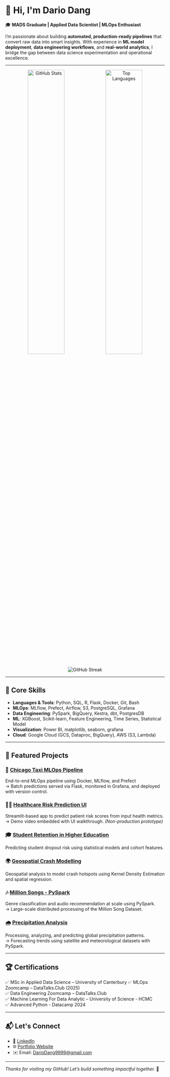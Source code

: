 # 👋 Hi, I'm Dario Dang

🎓 **MADS Graduate | Applied Data Scientist | MLOps Enthusiast**

I’m passionate about building **automated, production-ready pipelines** that convert raw data into smart insights. With experience in **ML model deployment**, **data engineering workflows**, and **real-world analytics**, I bridge the gap between data science experimentation and operational excellence.

---

<p align="center">
  <img src="https://github-readme-stats.vercel.app/api?username=DarioDang&show_icons=true&theme=default&count_private=true" alt="GitHub Stats" width="48%" />
  <img src="https://github-readme-stats.vercel.app/api/top-langs/?username=DarioDang&layout=compact" alt="Top Languages" width="48%" />
</p>

<p align="center">
  <img src="https://github-readme-streak-stats.herokuapp.com?user=DarioDang&theme=default" alt="GitHub Streak" />
</p>

---

## 🔧 Core Skills

- **Languages & Tools**: Python, SQL, R, Flask, Docker, Git, Bash  
- **MLOps**: MLflow, Prefect, Airflow, S3, PostgreSQL, Grafana  
- **Data Engineering**: PySpark, BigQuery, Kestra, dbt, PostgresDB  
- **ML**: XGBoost, Scikit-learn, Feature Engineering, Time Series, Statistical Model  
- **Visualization**: Power BI, matplotlib, seaborn, grafana  
- **Cloud**: Google Cloud (GCS, Dataproc, BigQuery), AWS (S3, Lambda)

---

## 📌 Featured Projects

### 🚖 [Chicago Taxi MLOps Pipeline](https://dariodang.github.io/projects/taxi_ride.html)
End-to-end MLOps pipeline using Docker, MLflow, and Prefect  
→ Batch predictions served via Flask, monitored in Grafana, and deployed with version control.

### 🧑‍⚕️ [Healthcare Risk Prediction UI](https://dariodang.github.io/projects/healthcare_gui.html)
Streamlit-based app to predict patient risk scores from input health metrics.  
→ Demo video embedded with UI walkthrough. *(Non-production prototype)*

### 🎓 [Student Retention in Higher Education](https://dariodang.github.io/projects/student_retention.html)  
Predicting student dropout risk using statistical models and cohort features.  

### 🌍 [Geospatial Crash Modelling](https://dariodang.github.io/projects/geospatial_crash.html)  
Geospatial analysis to model crash hotspots using Kernel Density Estimation and spatial regression.

### 🎶 [Million Songs - PySpark](https://dariodang.github.io/projects/million-songs.html)  
Genre classification and audio recommendation at scale using PySpark.  
→ Large-scale distributed processing of the Million Song Dataset.

### 🌧️ [Precipitation Analysis](https://dariodang.github.io/projects/precipitation-project.html)  
Processing, analyzing, and predicting global precipitation patterns.  
→ Forecasting trends using satellite and meteorological datasets with PySpark.

---

## 🏆 Certifications

✅ MSc in Applied Data Science – University of Canterbury 
✅ MLOps Zoomcamp – DataTalks.Club (2025)  
✅ Data Engineering Zoomcamp – DataTalks.Club  
✅ Machine Learning For Data Analytic – University of Science - HCMC  
✅ Advanced Python -  Datacamp 2024  

---

## 📬 Let's Connect

- 🔗 [LinkedIn](https://www.linkedin.com/in/dario-dang-89049020a/)
- 🌐 [Portfolio Website](https://dariodang.github.io)
- ✉️ Email: DarioDang9999@gmail.com

---


*Thanks for visiting my GitHub! Let’s build something impactful together.* 🚀

